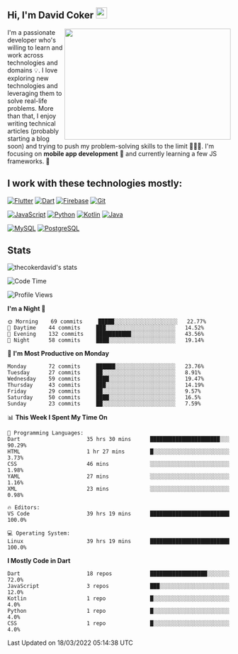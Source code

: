 ## Hi, I'm David Coker <img src="https://raw.githubusercontent.com/thecokerdavid/thecokerdavid/main/gifs/wave.gif" width="25px">
<img align="right" height="250" width="375" alt="" src="https://raw.githubusercontent.com/thecokerdavid/thecokerdavid/main/gifs/reminisce.gif" width="25px">

<p>I'm a passionate developer who's willing to learn and work across technologies and domains 💡. I love exploring new technologies and leveraging them to solve real-life problems. More than that, I enjoy writing technical articles (probably starting a blog soon) and trying to push my problem-solving skills to the limit  👨🏻‍💻. I'm focusing on <strong>mobile app development</strong> 📱 and currently learning a few JS frameworks. 🤪</p>

## I work with these technologies mostly:

[![Flutter](https://img.shields.io/badge/-Flutter-blue?style=for-the-badge&logo=flutter&logoColor=ffffff)](https://www.flutter.dev/)
[![Dart](https://img.shields.io/badge/-Dart-ffffff?style=for-the-badge&logo=dart&logoColor=blue)](https://www.dart.dev/)
[![Firebase](https://img.shields.io/badge/-Firebase-%23FBB741?style=for-the-badge&logo=firebase&logoColor=FBB741&labelColor=%23ffffff&color=%23FBB741)](https://www.firebase.google.com/)
[![Git](https://img.shields.io/badge/-Git-EB5C38?style=for-the-badge&logo=git&logoColor=%23ffffff)](https://git-scm.com/)

[![JavaScript](https://img.shields.io/badge/-JavaScript-F7DF1E?style=for-the-badge&logo=javascript&logoColor=000000&labelColor=F7DF1E&color=F7DF1E)](https://www.javascript.com/)
[![Python](https://img.shields.io/badge/-Python-yellow?style=for-the-badge&logo=python&logoColor=yellow&labelColor=blue&color=blue)](https://www.python.org/)
[![Kotlin](https://img.shields.io/badge/-Kotlin-7F52FF?style=for-the-badge&logo=Kotlin&logoColor=ffffff)](https://www.kotlinlang.com/)
[![Java](https://img.shields.io/badge/-Java-007396?style=for-the-badge&logo=Java&logoColor=ffffff)](https://www.java.com/)

[![MySQL](https://img.shields.io/badge/-MySQL-4479A1?style=for-the-badge&logo=MySQL&logoColor=ffffff)](https://www.mysql.com/)
[![PostgreSQL](https://img.shields.io/badge/-PostgreSQL-808080?style=for-the-badge&logo=PostgreSQL&logoColor=ffffff)](https://www.postgresql.org/)

## Stats

<p><img src="https://github-readme-stats.vercel.app/api?username=thecokerdavid&show_icons=true&hide_border=true&border_radius=10&theme=onedark" alt="thecokerdavid's stats" /></p>

<!--START_SECTION:waka-->
![Code Time](http://img.shields.io/badge/Code%20Time-170%20hrs-blue)

![Profile Views](http://img.shields.io/badge/Profile%20Views-10-blue)

**I'm a Night 🦉** 

```text
🌞 Morning    69 commits     █████░░░░░░░░░░░░░░░░░░░░   22.77% 
🌆 Daytime    44 commits     ███░░░░░░░░░░░░░░░░░░░░░░   14.52% 
🌃 Evening    132 commits    ███████████░░░░░░░░░░░░░░   43.56% 
🌙 Night      58 commits     ████░░░░░░░░░░░░░░░░░░░░░   19.14%

```
📅 **I'm Most Productive on Monday** 

```text
Monday       72 commits     ██████░░░░░░░░░░░░░░░░░░░   23.76% 
Tuesday      27 commits     ██░░░░░░░░░░░░░░░░░░░░░░░   8.91% 
Wednesday    59 commits     ████░░░░░░░░░░░░░░░░░░░░░   19.47% 
Thursday     43 commits     ███░░░░░░░░░░░░░░░░░░░░░░   14.19% 
Friday       29 commits     ██░░░░░░░░░░░░░░░░░░░░░░░   9.57% 
Saturday     50 commits     ████░░░░░░░░░░░░░░░░░░░░░   16.5% 
Sunday       23 commits     ██░░░░░░░░░░░░░░░░░░░░░░░   7.59%

```


📊 **This Week I Spent My Time On** 

```text
💬 Programming Languages: 
Dart                     35 hrs 30 mins      ██████████████████████░░░   90.29% 
HTML                     1 hr 27 mins        █░░░░░░░░░░░░░░░░░░░░░░░░   3.73% 
CSS                      46 mins             ░░░░░░░░░░░░░░░░░░░░░░░░░   1.98% 
YAML                     27 mins             ░░░░░░░░░░░░░░░░░░░░░░░░░   1.16% 
XML                      23 mins             ░░░░░░░░░░░░░░░░░░░░░░░░░   0.98%

🔥 Editors: 
VS Code                  39 hrs 19 mins      █████████████████████████   100.0%

💻 Operating System: 
Linux                    39 hrs 19 mins      █████████████████████████   100.0%

```

**I Mostly Code in Dart** 

```text
Dart                     18 repos            ██████████████████░░░░░░░   72.0% 
JavaScript               3 repos             ███░░░░░░░░░░░░░░░░░░░░░░   12.0% 
Kotlin                   1 repo              █░░░░░░░░░░░░░░░░░░░░░░░░   4.0% 
Python                   1 repo              █░░░░░░░░░░░░░░░░░░░░░░░░   4.0% 
CSS                      1 repo              █░░░░░░░░░░░░░░░░░░░░░░░░   4.0%

```



 Last Updated on 18/03/2022 05:14:38 UTC
<!--END_SECTION:waka-->

<!-- ### Hi there 👋

<img align="center" src="/github-metrics.svg" alt="David Coker's Stats"> -->

<!-- ![David Coker's Most used languages](https://github-readme-stats.vercel.app/api/top-langs?username=thecokerdavid&layout=compact&show_icons=true&count_private=true&theme=gotham) -->
